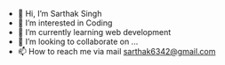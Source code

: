 - 👋 Hi, I’m Sarthak Singh
- 👀 I’m interested in Coding
- 🌱 I’m currently learning web development
- 💞️ I’m looking to collaborate on ...
- 📫 How to reach me via mail sarthak6342@gmail.com

<!---
sarthak6342/sarthak6342 is a ✨ special ✨ repository because its `README.md` (this file) appears on your GitHub profile.
You can click the Preview link to take a look at your changes.
--->
